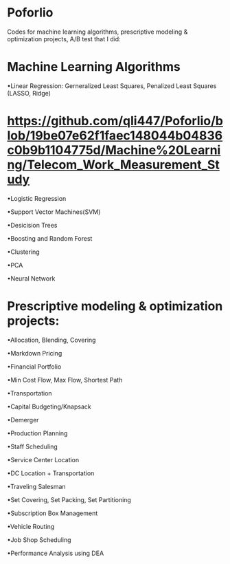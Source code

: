 # Poforlio
Codes for machine learning algorithms, prescriptive modeling &amp; optimization projects, A/B test that I did:

# Machine Learning Algorithms
•Linear Regression: Gerneralized Least Squares, Penalized Least Squares (LASSO, Ridge)
# https://github.com/qli447/Poforlio/blob/19be07e62f1faec148044b04836c0b9b1104775d/Machine%20Learning/Telecom_Work_Measurement_Study
•Logistic  Regression

•Support Vector Machines(SVM)

•Desicision Trees

•Boosting and Random Forest

•Clustering

•PCA

•Neural Network

# Prescriptive modeling &amp; optimization projects:

•Allocation, Blending, Covering 

•Markdown Pricing 

•Financial Portfolio 

•Min Cost Flow, Max Flow, Shortest Path 

•Transportation 

•Capital Budgeting/Knapsack 

•Demerger 

•Production Planning 

•Staff Scheduling 

•Service Center Location 

•DC Location + Transportation 

•Traveling Salesman 

•Set Covering, Set Packing, Set Partitioning 

•Subscription Box Management 

•Vehicle Routing 

•Job Shop Scheduling 

•Performance Analysis using DEA
